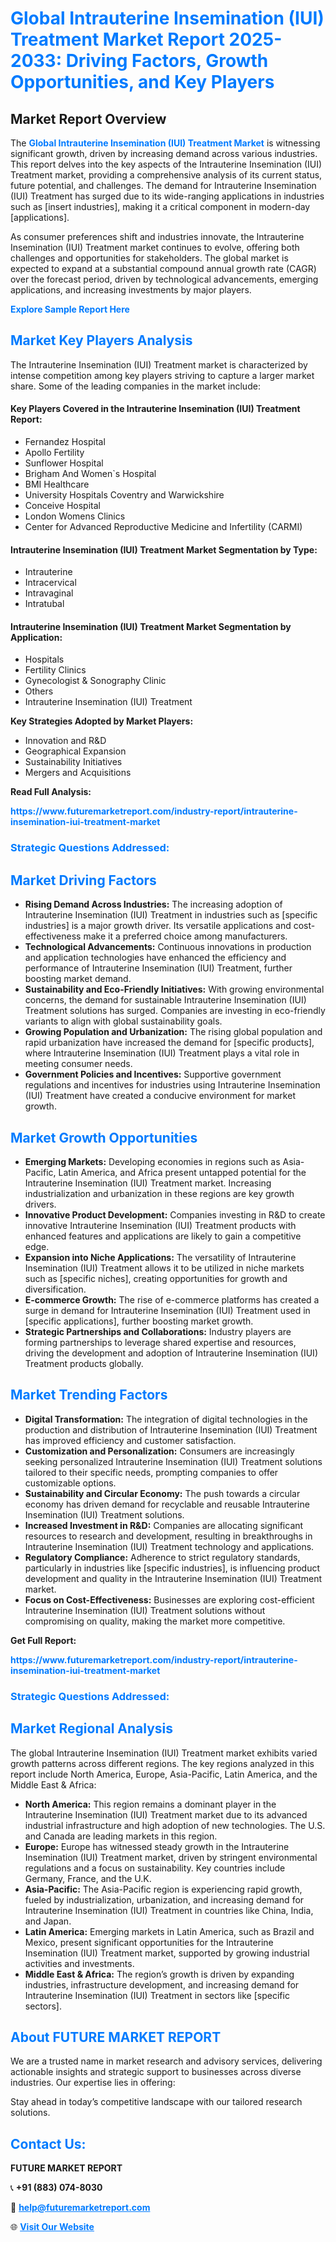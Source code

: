 <h1 style="color: #007BFF;">Global Intrauterine Insemination (IUI) Treatment Market Report 2025-2033: Driving Factors, Growth Opportunities, and Key Players</h1>

<section id="overview">
<h2>Market Report Overview</h2>
<p>The <a href="https://www.futuremarketreport.com/industry-report/intrauterine-insemination-iui-treatment-market" style="color: #007BFF; text-decoration: none;"><strong>Global Intrauterine Insemination (IUI) Treatment Market</strong></a> is witnessing significant growth, driven by increasing demand across various industries. This report delves into the key aspects of the Intrauterine Insemination (IUI) Treatment market, providing a comprehensive analysis of its current status, future potential, and challenges. The demand for Intrauterine Insemination (IUI) Treatment has surged due to its wide-ranging applications in industries such as [insert industries], making it a critical component in modern-day [applications].</p>
<p>As consumer preferences shift and industries innovate, the Intrauterine Insemination (IUI) Treatment market continues to evolve, offering both challenges and opportunities for stakeholders. The global market is expected to expand at a substantial compound annual growth rate (CAGR) over the forecast period, driven by technological advancements, emerging applications, and increasing investments by major players.</p>
</section>

<section id="overview">
<p><a href="https://www.futuremarketreport.com/request-sample/reportId=123705" style="color: #007BFF; text-decoration: none;"><strong>Explore Sample Report Here</strong></a></p>
</section>

<section id="key-players">
<h2 style="color: #007BFF;">Market Key Players Analysis</h2>
<p>The Intrauterine Insemination (IUI) Treatment market is characterized by intense competition among key players striving to capture a larger market share. Some of the leading companies in the market include:</p>
<h4>Key Players Covered in the Intrauterine Insemination (IUI) Treatment Report:</h4>
<ul><li>Fernandez Hospital</li><li>Apollo Fertility</li><li>Sunflower Hospital</li><li>Brigham And Women`s Hospital</li><li>BMI Healthcare</li><li>University Hospitals Coventry and Warwickshire</li><li>Conceive Hospital</li><li>London Womens Clinics</li><li>Center for Advanced Reproductive Medicine and Infertility (CARMI)</li></ul>
<h4>Intrauterine Insemination (IUI) Treatment Market Segmentation by Type:</h4>
<ul><li>Intrauterine</li><li>Intracervical</li><li>Intravaginal</li><li>Intratubal</li></ul>

<h4>Intrauterine Insemination (IUI) Treatment Market Segmentation by Application:</h4>
<ul><li>Hospitals</li><li>Fertility Clinics</li><li>Gynecologist &amp; Sonography Clinic</li><li>Others</li><li>Intrauterine Insemination (IUI) Treatment</li></ul>
<p><strong>Key Strategies Adopted by Market Players:</strong></p>
<ul>
<li>Innovation and R&D</li>
<li>Geographical Expansion</li>
<li>Sustainability Initiatives</li>
<li>Mergers and Acquisitions</li>
</ul>
</section>

<section>
<p><strong>Read Full Analysis: </strong></p><a href="https://www.futuremarketreport.com/industry-report/intrauterine-insemination-iui-treatment-market" style="color: #007BFF; text-decoration: none;"><strong>https://www.futuremarketreport.com/industry-report/intrauterine-insemination-iui-treatment-market</strong></a>
<h3 style="color: #007BFF;">Strategic Questions Addressed:</h3>
</section>

<section id="driving-factors">
<h2 style="color: #007BFF;">Market Driving Factors</h2>
<ul>
<li><strong>Rising Demand Across Industries:</strong> The increasing adoption of Intrauterine Insemination (IUI) Treatment in industries such as [specific industries] is a major growth driver. Its versatile applications and cost-effectiveness make it a preferred choice among manufacturers.</li>
<li><strong>Technological Advancements:</strong> Continuous innovations in production and application technologies have enhanced the efficiency and performance of Intrauterine Insemination (IUI) Treatment, further boosting market demand.</li>
<li><strong>Sustainability and Eco-Friendly Initiatives:</strong> With growing environmental concerns, the demand for sustainable Intrauterine Insemination (IUI) Treatment solutions has surged. Companies are investing in eco-friendly variants to align with global sustainability goals.</li>
<li><strong>Growing Population and Urbanization:</strong> The rising global population and rapid urbanization have increased the demand for [specific products], where Intrauterine Insemination (IUI) Treatment plays a vital role in meeting consumer needs.</li>
<li><strong>Government Policies and Incentives:</strong> Supportive government regulations and incentives for industries using Intrauterine Insemination (IUI) Treatment have created a conducive environment for market growth.</li>
</ul>
</section>

<section id="growth-opportunities">
<h2 style="color: #007BFF;">Market Growth Opportunities</h2>
<ul>
<li><strong>Emerging Markets:</strong> Developing economies in regions such as Asia-Pacific, Latin America, and Africa present untapped potential for the Intrauterine Insemination (IUI) Treatment market. Increasing industrialization and urbanization in these regions are key growth drivers.</li>
<li><strong>Innovative Product Development:</strong> Companies investing in R&D to create innovative Intrauterine Insemination (IUI) Treatment products with enhanced features and applications are likely to gain a competitive edge.</li>
<li><strong>Expansion into Niche Applications:</strong> The versatility of Intrauterine Insemination (IUI) Treatment allows it to be utilized in niche markets such as [specific niches], creating opportunities for growth and diversification.</li>
<li><strong>E-commerce Growth:</strong> The rise of e-commerce platforms has created a surge in demand for Intrauterine Insemination (IUI) Treatment used in [specific applications], further boosting market growth.</li>
<li><strong>Strategic Partnerships and Collaborations:</strong> Industry players are forming partnerships to leverage shared expertise and resources, driving the development and adoption of Intrauterine Insemination (IUI) Treatment products globally.</li>
</ul>
</section>

<section id="trending-factors">
<h2 style="color: #007BFF;">Market Trending Factors</h2>
<ul>
<li><strong>Digital Transformation:</strong> The integration of digital technologies in the production and distribution of Intrauterine Insemination (IUI) Treatment has improved efficiency and customer satisfaction.</li>
<li><strong>Customization and Personalization:</strong> Consumers are increasingly seeking personalized Intrauterine Insemination (IUI) Treatment solutions tailored to their specific needs, prompting companies to offer customizable options.</li>
<li><strong>Sustainability and Circular Economy:</strong> The push towards a circular economy has driven demand for recyclable and reusable Intrauterine Insemination (IUI) Treatment solutions.</li>
<li><strong>Increased Investment in R&D:</strong> Companies are allocating significant resources to research and development, resulting in breakthroughs in Intrauterine Insemination (IUI) Treatment technology and applications.</li>
<li><strong>Regulatory Compliance:</strong> Adherence to strict regulatory standards, particularly in industries like [specific industries], is influencing product development and quality in the Intrauterine Insemination (IUI) Treatment market.</li>
<li><strong>Focus on Cost-Effectiveness:</strong> Businesses are exploring cost-efficient Intrauterine Insemination (IUI) Treatment solutions without compromising on quality, making the market more competitive.</li>
</ul>
</section>

<section>
<p><strong>Get Full Report: </strong></p><a href="https://www.futuremarketreport.com/industry-report/intrauterine-insemination-iui-treatment-market" style="color: #007BFF; text-decoration: none;"><strong>https://www.futuremarketreport.com/industry-report/intrauterine-insemination-iui-treatment-market</strong></a>
<h3 style="color: #007BFF;">Strategic Questions Addressed:</h3>
</section>


<section id="regional-analysis">
<h2 style="color: #007BFF;">Market Regional Analysis</h2>
<p>The global Intrauterine Insemination (IUI) Treatment market exhibits varied growth patterns across different regions. The key regions analyzed in this report include North America, Europe, Asia-Pacific, Latin America, and the Middle East & Africa:</p>
<ul>
<li><strong>North America:</strong> This region remains a dominant player in the Intrauterine Insemination (IUI) Treatment market due to its advanced industrial infrastructure and high adoption of new technologies. The U.S. and Canada are leading markets in this region.</li>
<li><strong>Europe:</strong> Europe has witnessed steady growth in the Intrauterine Insemination (IUI) Treatment market, driven by stringent environmental regulations and a focus on sustainability. Key countries include Germany, France, and the U.K.</li>
<li><strong>Asia-Pacific:</strong> The Asia-Pacific region is experiencing rapid growth, fueled by industrialization, urbanization, and increasing demand for Intrauterine Insemination (IUI) Treatment in countries like China, India, and Japan.</li>
<li><strong>Latin America:</strong> Emerging markets in Latin America, such as Brazil and Mexico, present significant opportunities for the Intrauterine Insemination (IUI) Treatment market, supported by growing industrial activities and investments.</li>
<li><strong>Middle East & Africa:</strong> The region’s growth is driven by expanding industries, infrastructure development, and increasing demand for Intrauterine Insemination (IUI) Treatment in sectors like [specific sectors].</li>
</ul>
</section>

<footer>
<h2 style="color: #007BFF;">About FUTURE MARKET REPORT</h2>
<p>We are a trusted name in market research and advisory services, delivering actionable insights and strategic support to businesses across diverse industries. Our expertise lies in offering:</p>

<p>Stay ahead in today’s competitive landscape with our tailored research solutions.</p>

<h2 style="color: #007BFF;">Contact Us:</h2>
<p><strong>FUTURE MARKET REPORT</strong></p>
<p>📞 <strong>+91 (883) 074-8030</strong></p>
<p>📧 <strong><a href="mailto:help@futuremarketreport.com" style="color: #007BFF;">help@futuremarketreport.com</a></strong></p>
<p>🌐 <strong><a href="https://www.futuremarketreport.com/" style="color: #007BFF;">Visit Our Website</a></strong></p>
</footer>